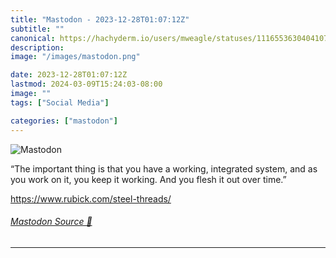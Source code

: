 ```yaml
---
title: "Mastodon - 2023-12-28T01:07:12Z"
subtitle: ""
canonical: https://hachyderm.io/users/mweagle/statuses/111655363040410770
description:
image: "/images/mastodon.png"

date: 2023-12-28T01:07:12Z
lastmod: 2024-03-09T15:24:03-08:00
image: ""
tags: ["Social Media"]

categories: ["mastodon"]
---
```

![Mastodon](/images/mastodon.png)

<p>“The important thing is that you have a working, integrated system, and as you work on it, you keep it working. And you flesh it out over time.”</p><p><a href="https://www.rubick.com/steel-threads/" target="_blank" rel="nofollow noopener noreferrer" translate="no"><span class="invisible">https://www.</span><span class="">rubick.com/steel-threads/</span><span class="invisible"></span></a></p>


###### [Mastodon Source 🐘](https://hachyderm.io/@mweagle/111655363040410770)

___
